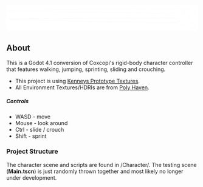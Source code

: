 ![header image](https://github.com/Coxcopi/rigidbody-character-controller/blob/master/Visuals/header_small.png)
## About
This is a Godot 4.1 conversion of Coxcopi's rigid-body character controller that features walking, jumping, sprinting, sliding and crouching.
+ This project is using [Kenneys Prototype Textures](https://www.kenney.nl/assets/prototype-textures).
+ All Environment Textures/HDRIs are from [Poly Haven](https://polyhaven.com/hdris).

##### Controls
- WASD - move
- Mouse - look around
- Ctrl - slide / crouch
- Shift - sprint

### Project Structure
The character scene and scripts are found in /Character/.
The testing scene (**Main.tscn**) is just randomly thrown together and most likely no longer under development.
